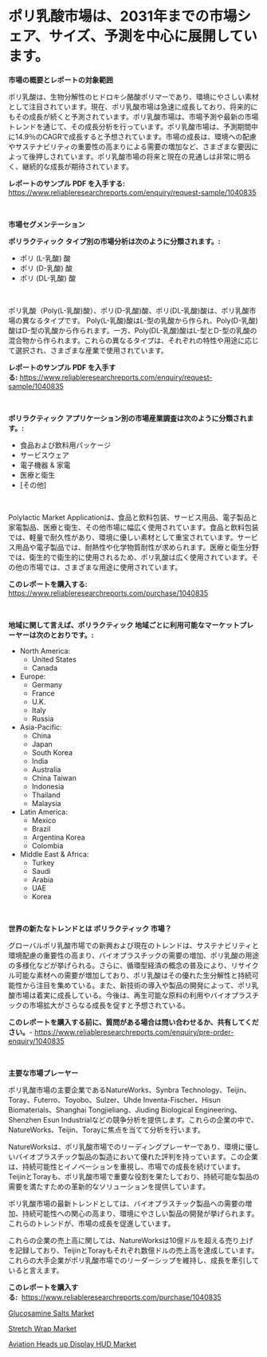 <p><h1>ポリ乳酸市場は、2031年までの市場シェア、サイズ、予測を中心に展開しています。</h1></p><p><strong>市場の概要とレポートの対象範囲</strong></p>
<p><p>ポリ乳酸は、生物分解性のヒドロキシ酪酸ポリマーであり、環境にやさしい素材として注目されています。現在、ポリ乳酸市場は急速に成長しており、将来的にもその成長が続くと予測されています。ポリ乳酸市場は、市場予測や最新の市場トレンドを通じて、その成長分析を行っています。ポリ乳酸市場は、予測期間中に14.9％のCAGRで成長すると予想されています。市場の成長は、環境への配慮やサステナビリティの重要性の高まりによる需要の増加など、さまざまな要因によって後押しされています。ポリ乳酸市場の将来と現在の見通しは非常に明るく、継続的な成長が期待されています。</p></p>
<p><strong>レポートのサンプル PDF を入手する:</strong> <a href="https://www.reliableresearchreports.com/enquiry/request-sample/1040835">https://www.reliableresearchreports.com/enquiry/request-sample/1040835</a></p>
<p>&nbsp;</p>
<p><strong>市場セグメンテーション</strong></p>
<p><strong>ポリラクティック タイプ別の市場分析は次のように分類されます。:</strong></p>
<p><ul><li>ポリ (L-乳酸) 酸</li><li>ポリ (D-乳酸) 酸</li><li>ポリ (DL-乳酸) 酸</li></ul></p>
<p>&nbsp;</p>
<p><p>ポリ乳酸（Poly(L-乳酸)酸）、ポリ(D-乳酸)酸、ポリ(DL-乳酸)酸は、ポリ乳酸市場の異なるタイプです。 Poly(L-乳酸)酸はL-型の乳酸から作られ、Poly(D-乳酸)酸はD-型の乳酸から作られます。一方、Poly(DL-乳酸)酸はL-型とD-型の乳酸の混合物から作られます。これらの異なるタイプは、それぞれの特性や用途に応じて選択され、さまざまな産業で使用されています。</p></p>
<p><strong>レポートのサンプル PDF を入手する:</strong>&nbsp;<a href="https://www.reliableresearchreports.com/enquiry/request-sample/1040835">https://www.reliableresearchreports.com/enquiry/request-sample/1040835</a></p>
<p>&nbsp;</p>
<p><strong> ポリラクティック アプリケーション別の市場産業調査は次のように分類されます。:</strong></p>
<p><ul><li>食品および飲料用パッケージ</li><li>サービスウェア</li><li>電子機器 & 家電</li><li>医療と衛生</li><li>[その他]</li></ul></p>
<p>&nbsp;</p>
<p><p>Polylactic Market Applicationは、食品と飲料包装、サービス用品、電子製品と家電製品、医療と衛生、その他市場に幅広く使用されています。食品と飲料包装では、軽量で耐久性があり、環境に優しい素材として重宝されています。サービス用品や電子製品では、耐熱性や化学物質耐性が求められます。医療と衛生分野では、衛生的で衛生的に使用されるため、ポリ乳酸は広く使用されています。その他の市場では、さまざまな用途に使用されています。</p></p>
<p><strong>このレポートを購入する:</strong>&nbsp; <a href="https://www.reliableresearchreports.com/purchase/1040835">https://www.reliableresearchreports.com/purchase/1040835</a></p>
<p>&nbsp;</p>
<p><strong>地域に関して言えば、ポリラクティック 地域ごとに利用可能なマーケットプレーヤーは次のとおりです。:</strong></p>
<p><ul>
    <li>
        North America:
        <ul>
            <li>United States</li>
            <li>Canada</li>
        </ul>
    </li>
    <li>
        Europe:
        <ul>
            <li>Germany</li>
            <li>France</li>
            <li>U.K.</li>
            <li>Italy</li>
            <li>Russia</li>
        </ul>
    </li>
    <li>
        Asia-Pacific:
        <ul>
            <li>China</li>
            <li>Japan</li>
            <li>South Korea</li>
            <li>India</li>
            <li>Australia</li>
            <li>China Taiwan</li>
            <li>Indonesia</li>
            <li>Thailand</li>
            <li>Malaysia</li>
        </ul>
    </li>
    <li>
        Latin America:
        <ul>
            <li>Mexico</li>
            <li>Brazil</li>
            <li>Argentina Korea</li>
            <li>Colombia</li>
        </ul>
    </li>
    <li>
        Middle East & Africa:
        <ul>
            <li>Turkey</li>
            <li>Saudi</li>
            <li>Arabia</li>
            <li>UAE</li>
            <li>Korea</li>
        </ul>
    </li>
    </ul></p>
<p>&nbsp;</p>
<p><strong>世界の新たなトレンドとは ポリラクティック 市場？</strong></p>
<p><p>グローバルポリ乳酸市場での新興および現在のトレンドは、サステナビリティと環境配慮の重要性の高まり、バイオプラスチックの需要の増加、ポリ乳酸の用途の多様化などが挙げられる。さらに、循環型経済の概念の普及により、リサイクル可能な素材への需要が増加しており、ポリ乳酸はその優れた生分解性と持続可能性から注目を集めている。また、新技術の導入や製品の開発によって、ポリ乳酸市場は着実に成長している。今後は、再生可能な原料の利用やバイオプラスチックの市場拡大がさらなる成長を促すと予想されている。</p></p>
<p><strong>このレポートを購入する前に、質問がある場合は問い合わせるか、共有してください。</strong>- <a href="https://www.reliableresearchreports.com/enquiry/pre-order-enquiry/1040835">https://www.reliableresearchreports.com/enquiry/pre-order-enquiry/1040835</a></p>
<p>&nbsp;</p>
<p><strong>主要な市場プレーヤー</strong></p>
<p><p>ポリ乳酸市場の主要企業であるNatureWorks、Synbra Technology、Teijin、Toray、Futerro、Toyobo、Sulzer、Uhde Inventa-Fischer、Hisun Biomaterials、Shanghai Tongjieliang、Jiuding Biological Engineering、Shenzhen Esun Industrialなどの競争分析を提供します。これらの企業の中で、NatureWorks、Teijin、Torayに焦点を当てて分析を行います。</p><p>NatureWorksは、ポリ乳酸市場でのリーディングプレーヤーであり、環境に優しいバイオプラスチック製品の製造において優れた評判を持っています。この企業は、持続可能性とイノベーションを重視し、市場での成長を続けています。TeijinとTorayも、ポリ乳酸市場で重要な役割を果たしており、持続可能な製品の需要を満たすための革新的なソリューションを提供しています。</p><p>ポリ乳酸市場の最新トレンドとしては、バイオプラスチック製品への需要の増加、持続可能性への関心の高まり、環境にやさしい製品の開発が挙げられます。これらのトレンドが、市場の成長を促進しています。</p><p>これらの企業の売上高に関しては、NatureWorksは10億ドルを超える売り上げを記録しており、TeijinとTorayもそれぞれ数億ドルの売上高を達成しています。これらの大手企業がポリ乳酸市場でのリーダーシップを維持し、成長を牽引していると言えます。</p></p>
<p><strong>このレポートを購入する:</strong>&nbsp;&nbsp;<a href="https://www.reliableresearchreports.com/purchase/1040835">https://www.reliableresearchreports.com/purchase/1040835</a></p>
<p><p><a href="https://summer-dogwood-3e9.notion.site/Glucosamine-Salts-Market-Research-Report-Provides-Critical-Insights-that-can-help-Shape-Business-Dev-505b7c39f75248e485e1b2f30e8fd128">Glucosamine Salts Market</a></p><p><a href="https://lydian-appliance-61d.notion.site/Stretch-Wrap-Market-Growth-Market-Trends-COVID-19-Impact-and-Forecasts-for-period-from-2024-203-48f88abf34b54301baef3b9f305ee09e">Stretch Wrap Market</a></p><p><a href="https://github.com/Chiragrp22/Market-Research-Report-List-4/blob/main/aviation-heads-up-display-hud-market.md">Aviation Heads up Display HUD Market</a></p></p>